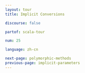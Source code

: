 ```yaml
---
layout: tour
title: Implicit Conversions

discourse: false

partof: scala-tour

num: 25

language: zh-cn

next-page: polymorphic-methods
previous-page: implicit-parameters
---
```

